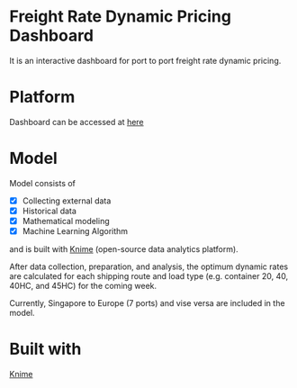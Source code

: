# Freight Rate Dynamic Pricing Dashboard

It is an interactive dashboard for port to port freight rate dynamic pricing.

# Platform

Dashboard can be accessed at <a href="https://ischa.co/dynamic-pricing-dashboard/">here</a>

# Model

Model consists of 

- [x] Collecting external data 
- [x] Historical data 
- [x] Mathematical modeling 
- [x] Machine Learning Algorithm

and is built with <a href="https://www.knime.com/">Knime</a> (open-source data analytics platform).

After data collection, preparation, and analysis, the optimum dynamic rates are calculated for each shipping route and load type (e.g. container 20, 40, 40HC, and 45HC) for the coming week.

Currently, Singapore to Europe (7 ports) and vise versa are included in the model.

# Built with
<a href="https://www.knime.com/">Knime</a>

